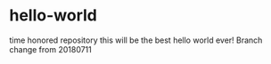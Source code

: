 # hello-world
time honored repository
this will be the best hello world ever!
Branch change from 20180711
